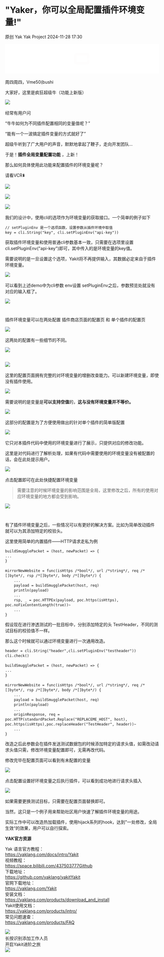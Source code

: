 #  "Yaker，你可以全局配置插件环境变量!"
原创 Yak  Yak Project   2024-11-28 17:30

![](/articles/wechat2md-57d4b38fb5fac67b077017855ed50c43.gif)

周四周四，Vme50(bushi

大家好，这里是疯狂超级牛（功能上新版）

![](/articles/wechat2md-be056115ce4cad5a943f713126836d75.png)

经常有用户问

“牛牛如何为不同插件配置相同的变量值呢？”

“能有一个一波搞定插件变量的方式就好了”

超级牛听到了广大用户的声音，默默地拿起了鞭子，走向开发团队...

于是！**插件全局变量配置功能** ，上新！

那么如何具体使用此功能来配置插件的环境变量呢？

请看VCR⬇️

![](/articles/wechat2md-f449c4ddfa6b3c48c868fc5c880bb625.jpeg)

![](/articles/wechat2md-aff5859e2a52e9f6b3cdb79577b4490b.png)

![](/articles/wechat2md-4716e77f643320a73d13ca6cfbc8e1bd.png)

我们的设计中，使用cli的选项作为环境变量的获取接口。一个简单的例子如下
```
// setPluginEnv 是一个选项函数，设置参数从插件环境中取值
key = cli.String("key", cli.setPluginEnv("api-key"))
```  

获取插件环境变量和使用普通cli参数基本一致，只需要在选项里设置 cli.setPluginEnv("api-key")即可，其中传入的是环境变量的key值。

需要说明的是一旦设置这个选项，Yakit将不再提供输入，其数据必定来自于插件环境变量。

![](/articles/wechat2md-b8b16137585d937c62e015ba908cdcbd.png)

可以看到上述demo中为cli参数 env设置 setPluginEnv之后，参数预览处就没有对应的输入框了。

![](/articles/wechat2md-1a801c50533ae96fb847ce0684387123.png)
#   

插件环境变量可以在两处配置 插件商店页面的配置页 和 单个插件的配置页

![](/articles/wechat2md-c3d38c9c921bb07ae8e56fd9dc9044c6.png)

这两处的配置有一些细节的不同。

![](/articles/wechat2md-7a5f49a132d2c96ea9ec5802ac063f84.png)
##   

![](/articles/wechat2md-ebe23df29491b7cec345f26b5f5e29d3.png)

这里的配置页面拥有完整的对环境变量的增删改查能力。可以新建环境变量，即使没有插件使用。

![](/articles/wechat2md-8f1aaea01d4fa3ca6da42ff5dc2a7c07.png)

需要说明的是变量是**可以支持空值**的，**这与没有环境变量并不等价。**

![](/articles/wechat2md-cd2cc4afc7fd915eafc2b6c3cea555a4.png) 

这部分的配置是为了方便使用做出的针对单个插件的简单版配置

![](/articles/wechat2md-61644b57d884342a3156ba198a13a62d.png)

它只对本插件代码中使用的环境变量进行了展示，只提供对应的修改功能。

这里是对代码进行了解析处理，如果有代码中需要使用的环境变量没有被配置的话，会在此处提示用户。

![](/articles/wechat2md-a93f331e03d4781d13aa42728374e991.png)

点击配置即可在此处快捷配置环境变量
> 需要注意的时候环境变量的影响范围是全局，这里修改之后，所有的使用对应环境变量的地方都会受到影响。


![](/articles/wechat2md-f933d85b578090be8ecbd16adea56dcd.png)
#   

有了插件环境变量之后，一些情况可以有更好的解决方案。比如为简单改动插件 就可以为其添加特定的校验头。

这里使用简单的内置插件——HTTP请求走私为例
```
buildSmugglePacket = (host, newPacket) => {
...
}

mirrorNewWebsite = func(isHttps /*bool*/, url /*string*/, req /*[]byte*/, rsp /*[]byte*/, body /*[]byte*/) {
    ...
    payload = buildSmugglePacket(host, req)
    println(payload)
    ...
    rsp, _ = poc.HTTPEx(payload, poc.https(isHttps), poc.noFixContentLength(true))~
    ...
}
```  

假设现在进行渗透测试的一批目标中，分别添加特定的头 TestHeader，不同的测试目标的校验值不一样。

那么这个时候就可以通过环境变量进行一次通用改造。
```
header = cli.String("header",cli.setPluginEnv("testheader"))
cli.check()

buildSmugglePacket = (host, newPacket) => {
...
}

mirrorNewWebsite = func(isHttps /*bool*/, url /*string*/, req /*[]byte*/, rsp /*[]byte*/, body /*[]byte*/) {
    ...
    payload = buildSmugglePacket(host, req)
    println(payload)
    ...
    originResponse, req = poc.HTTP(standardPacket.Replace("REPLACEME_HOST", host), poc.https(isHttps),poc.replaceHeader("TestHeader", header))~
    ...
}
```  

改造之后此参数会在插件发送测试数据包的时候添加特定的请求头值，如需改动请求头值只需，修改环境变量配置即可，无需再改代码。

修改完毕在配置页面可以看到有未配置的变量

![](/articles/wechat2md-e0099c9fb757084b7c3d4bc20bcc2398.png)

点击配置设置好环境变量之后执行插件，可以看到成功地进行请求头插入

![](/articles/wechat2md-20542c2fdecf06753b38084ba59526d6.png)

如果需要更换测试目标，只需要在配置页面替换即可。

当然，这只是一个例子用来帮助社区用户快速了解插件环境变量的用途。

实际工作中可以改造热加载插件，使用hijack系列的hook，达到”一处修改，全局生效“的效果，用户可以自行探索。



**YAK官方资源**  
  
  
Yak 语言官方教程：  
https://yaklang.com/docs/intro/Yakit   
视频教程：  
https://space.bilibili.com/437503777Github  
下载地址：  
https://github.com/yaklang/yakitYakit  
官网下载地址：  
https://yaklang.com/Yakit  
安装文档：  
https://yaklang.com/products/download_and_install  
Yakit使用文档：  
https://yaklang.com/products/intro/  
常见问题速查：  
https://yaklang.com/products/FAQ  
  
![](/articles/wechat2md-85062b6e6c63b9d9d17d1e2a5ca2ec01.other)  
长按识别添加工作人员  
开启Yakit进阶之旅  
![](/articles/wechat2md-14665f86963c7c123b43378ebc55bb0f.other)  
